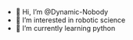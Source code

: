 - 👋 Hi, I’m @Dynamic-Nobody
- 👀 I’m interested in robotic science 
- 🌱 I’m currently learning python

<!---
Dynamic-Nobody/Dynamic-Nobody is a ✨ special ✨ repository because its `README.md` (this file) appears on your GitHub profile.
You can click the Preview link to take a look at your changes.
--->

